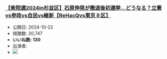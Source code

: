 ### [【衆院選2024in杉並区】石原伸晃が撤退後初選挙…どうなる？立憲vs参政vs自民vs維新【ReHacQvs東京８区】](https://www.youtube.com/watch?v=AP-3JSKxaTI)
-   公開日: 2024-10-22
-   視聴数: 20,747
-   **いいね数: 130**
-   出演者: 
- [![](https://img.youtube.com/vi/AP-3JSKxaTI/hqdefault.jpg)](https://www.youtube.com/watch?v=AP-3JSKxaTI)

